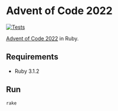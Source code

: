 # Advent of Code 2022

[![Tests](https://github.com/rhannequin/advent_of_code_2022/workflows/main/badge.svg)](https://github.com/rhannequin/advent_of_code_2022/actions?query=workflow%3Amain)


[Advent of Code 2022](https://adventofcode.com/2022) in Ruby.

## Requirements

- Ruby 3.1.2

## Run

```sh
rake
```
